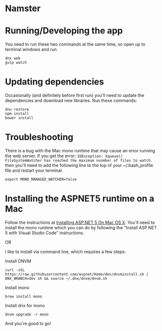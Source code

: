 # Namster

# Running/Developing the app

You need to run these two commands at the same time, so open up to terminal windows and run

    dnx web
    gulp watch

# Updating dependencies

Occasionally (and definitely before first run) you'll need to update the dependencies and download new libraries.  Run these commands:

    dnu restore
    npm install
    bower install

# Troubleshooting

There is a bug with the Mac mono runtime that may cause an error running the web server. If you get the error: `IOException: kqueue() FileSystemWatcher has reached the maximum nunmber of files to watch.` then you'll need to add the following line to the top of your ~/.bash_profile file and restart your terminal.

    export MONO_MANAGED_WATCHER=false

# Installing the ASPNET5 runtime on a Mac

Follow the instructions at [Installing ASP.NET 5 On Mac OS X](http://docs.asp.net/en/latest/getting-started/installing-on-mac.html
).  You'll need to install the mono runtime which you can do by following the "Install ASP.NET 5 with Visual Studio Code" instructions.

OR

I like to install via command line, which requires a few steps:

Install DNVM

    curl -sSL https://raw.githubusercontent.com/aspnet/Home/dev/dnvminstall.sh | DNX_BRANCH=dev sh && source ~/.dnx/dnvm/dnvm.sh

Install mono

    brew install mono

Install dnx for mono

    dnvm upgrade -r mono

And you're good to go!
